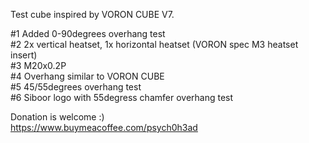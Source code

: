 Test cube inspired by VORON CUBE V7.

#1 Added 0-90degrees overhang test  
#2 2x vertical heatset, 1x horizontal heatset (VORON spec M3 heatset insert)  
#3 M20x0.2P  
#4 Overhang similar to VORON CUBE  
#5 45/55degrees overhang test  
#6 Siboor logo with 55degress chamfer overhang test  

Donation is welcome :)  
https://www.buymeacoffee.com/psych0h3ad
